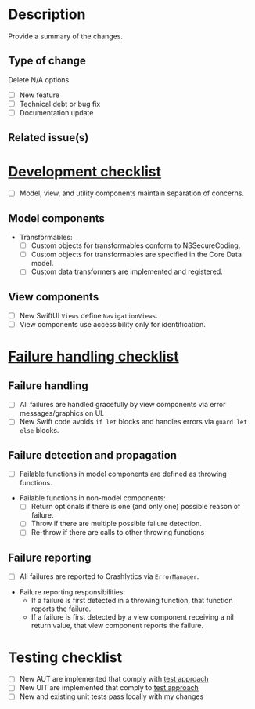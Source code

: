 # Description
Provide a summary of the changes.

## Type of change
Delete N/A options
- [ ] New feature
- [ ] Technical debt or bug fix
- [ ] Documentation update

## Related issue(s)

# [Development checklist](https://github.com/vyoung831/Mintee/blob/master/doc/Development/development-principles.md)
- [ ] Model, view, and utility components maintain separation of concerns.

## Model components
- Transformables:
    - [ ] Custom objects for transformables conform to NSSecureCoding.
    - [ ] Custom objects for transformables are specified in the Core Data model.
    - [ ] Custom data transformers are implemented and registered.

## View components
- [ ] New SwiftUI `Views` define `NavigationViews`.
- [ ] View components use accessibility only for identification.

# [Failure handling checklist](https://github.com/vyoung831/Mintee/blob/master/doc/Development/failure-handling-and-error-reporting.md)

## Failure handling
- [ ] All failures are handled gracefully by view components via error messages/graphics on UI.
- [ ] New Swift code avoids `if let` blocks and handles errors via `guard let else` blocks.

## Failure detection and propagation
- [ ] Failable functions in model components are defined as throwing functions.
- Failable functions in non-model components:
    - [ ] Return optionals if there is one (and only one) possible reason of failure.
    - [ ] Throw if there are multiple possible failure detection.
    - [ ] Re-throw if there are calls to other throwing functions

## Failure reporting
- [ ] All failures are reported to Crashlytics via `ErrorManager`.
- Failure reporting responsibilities:
    - If a failure is first detected in a throwing function, that function reports the failure.
    - If a failure is first detected by a view component receiving a nil return value, that view component reports the failure.

# Testing checklist
- [ ] New AUT are implemented that comply with [test approach](https://github.com/vyoung831/Mintee/blob/master/doc/Development/test-approach.md)
- [ ] New UIT are implemented that comply to [test approach](https://github.com/vyoung831/Mintee/blob/master/doc/Development/test-approach.md)
- [ ] New and existing unit tests pass locally with my changes
